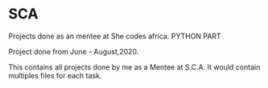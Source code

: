 # SCA
Projects done as an mentee at She codes africa. PYTHON  PART

Project done from June - August,2020.

This contains all projects done by me as a Mentee at S.C.A.
It would contain multiples files for each task.
